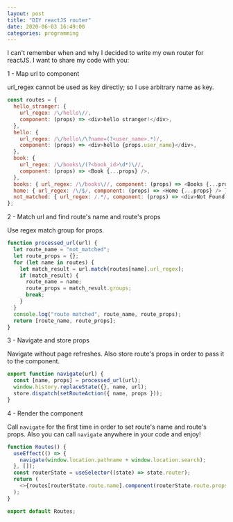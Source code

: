 ```yaml
---
layout: post
title: "DIY reactJS router"
date: 2020-06-03 16:49:00
categories: programming
---
```


I can't remember when and why I decided to write my own router for reactJS. I want to share my code with you:

1 - Map url to component

url_regex cannot be used as key directly; so I use arbitrary name as key.

```js
const routes = {
  hello_stranger: {
    url_regex: /\/hello\//,
    component: (props) => <div>hello stranger!</div>,
  },
  hello: {
    url_regex: /\/hello\/\?name=(?<user_name>.*)/,
    component: (props) => <div>hello {props.user_name}</div>,
  },
  book: {
    url_regex: /\/books\/(?<book_id>\d*)\//,
    component: (props) => <Book {...props} />,
  },
  books: { url_regex: /\/books\//, component: (props) => <Books {...props} /> },
  home: { url_regex: /\/$/, component: (props) => <Home {...props} /> },
  not_matched: { url_regex: /.*/, component: (props) => <div>Not Found!</div> },
};
```

2 - Match url and find route's name and route's props

Use regex match group for props.

```js
function processed_url(url) {
  let route_name = "not_matched";
  let route_props = {};
  for (let name in routes) {
    let match_result = url.match(routes[name].url_regex);
    if (match_result) {
      route_name = name;
      route_props = match_result.groups;
      break;
    }
  }
  console.log("route matched", route_name, route_props);
  return [route_name, route_props];
}
```

3 - Navigate and store props

Navigate without page refreshes. Also store route's props in order to pass it to the component.

```js
export function navigate(url) {
  const [name, props] = processed_url(url);
  window.history.replaceState({}, name, url);
  store.dispatch(setRouteAction({ name, props }));
}
```

4 - Render the component

Call `navigate` for the first time in order to set route's name and route's props.
Also you can call `navigate` anywhere in your code and enjoy!

```js
function Routes() {
  useEffect(() => {
    navigate(window.location.pathname + window.location.search);
  }, []);
  const routerState = useSelector((state) => state.router);
  return (
    <>{routes[routerState.route.name].component(routerState.route.props)}</>
  );
}

export default Routes;
```

